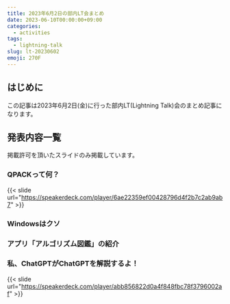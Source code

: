 ```yaml
---
title: 2023年6月2日の部内LT会まとめ
date: 2023-06-10T00:00:00+09:00
categories:
  - activities
tags:
  - lightning-talk
slug: lt-20230602
emoji: 270F
---
```


## はじめに

この記事は2023年6月2日(金)に行った部内LT(Lightning Talk)会のまとめ記事になります。

## 発表内容一覧

掲載許可を頂いたスライドのみ掲載しています。

### QPACKって何？
{{< slide url="https://speakerdeck.com/player/6ae22359ef00428796d4f2b7c2ab9ab7" >}}

### Windowsはクソ

### アプリ「アルゴリズム図鑑」の紹介

### 私、ChatGPTがChatGPTを解説するよ！

{{< slide url="https://speakerdeck.com/player/abb856822d0a4f848fbc78f3796002af" >}}